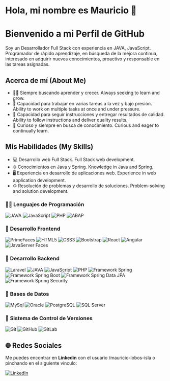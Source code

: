 
# Hola, mi nombre es Mauricio 👋
# Bienvenido a mi Perfil de GitHub

Soy un Desarrollador Full Stack con experiencia en JAVA, JavaScript. Programador de rápido aprendizaje, en búsqueda de la mejora continua, interesado en adquirir nuevos conocimientos, proactivo y responsable en las tareas asignadas.
## Acerca de mí (About Me)

- 👨‍💻 Siempre buscando aprender y crecer.
  Always seeking to learn and grow.
- 🤝 Capacidad para trabajar en varias tareas a la vez y bajo presión.
  Ability to work on multiple tasks at once and under pressure.
- 🎯 Capacidad para seguir instrucciones y entregar resultados de
  calidad.
  Ability to follow instructions and deliver quality results.
- 🧐 Curioso y siempre en busca de conocimiento.
  Curious and eager to continually learn.

## Mis Habilidades (My Skills)

- 💻 Desarrollo web Full Stack. 
    Full Stack web development.
- 🌐 Conocimientos en Java y Spring.
  Knowledge in Java and Spring.
- 🖥️ Experiencia en desarrollo de aplicaciones web.
  Experience in web application development.
- ⚙️ Resolución de problemas y desarrollo de soluciones.
  Problem-solving and solution development.
### 🧑‍💻 **Lenguajes de Programación**

![JAVA](https://img.shields.io/badge/Java-ED8B00?style=for-the-badge&logo=openjdk&logoColor=white) ![JavaScript](https://img.shields.io/badge/JavaScript-323330?style=for-the-badge&logo=javascript&logoColor=F7DF1E) ![PHP](https://img.shields.io/badge/-PHP-3776AB?style=for-the-badge&logo=openjdk&logoColor=white) ![ABAP](https://img.shields.io/badge/ABAP-0A9EDC?style=for-the-badge&logo=sap&logoColor=white) 

### 🎨 **Desarrollo Frontend**

![PrimeFaces](https://img.shields.io/badge/PrimeFaces-39C?style=for-the-badge&logo=primefaces&logoColor=white) ![HTML5](https://img.shields.io/badge/HTML5-E34F26?style=for-the-badge&logo=html5&logoColor=white) ![CSS3](https://img.shields.io/badge/CSS3-1572B6?style=for-the-badge&logo=css3&logoColor=white) ![Bootstrap](https://img.shields.io/badge/Bootstrap-563D7C?style=for-the-badge&logo=bootstrap&logoColor=white) ![React](https://img.shields.io/badge/React-20232A?style=for-the-badge&logo=react&logoColor=61DAFB) ![Angular](https://img.shields.io/badge/Angular-DD0031?style=for-the-badge&logo=angular&logoColor=white) ![JavaServer Faces](https://img.shields.io/badge/JavaServer_Faces-007396?style=for-the-badge&logo=java&logoColor=white)

### 🔨 **Desarrollo Backend**

![Laravel](https://img.shields.io/badge/Laravel-FF2D20?style=for-the-badge&logo=laravel&logoColor=white) ![JAVA](https://img.shields.io/badge/Java-ED8B00?style=for-the-badge&logo=openjdk&logoColor=white) ![JavaScript](https://img.shields.io/badge/JavaScript-323330?style=for-the-badge&logo=javascript&logoColor=F7DF1E) ![PHP](https://img.shields.io/badge/-PHP-3776AB?style=for-the-badge&logo=openjdk&logoColor=white) ![Framework Spring](https://img.shields.io/badge/Spring%20framework-6DB33F?style=for-the-badge&logo=spring&logoColor=white) ![Framework Spring Boot](https://img.shields.io/badge/SpringBoot-6DB33F?style=for-the-badge&logo=Spring&logoColor=white) ![Framework Spring Data JPA](https://img.shields.io/badge/Spring_data_jpa-6DB33F?style=for-the-badge&logo=SpringSecurity&logoColor=white) ![Framework Spring Security](https://img.shields.io/badge/Spring%20Security-6DB33F?style=for-the-badge&logo=springsecurity&logoColor=white)

### 🔧 **Bases de Datos**

![MySql](https://shields.io/badge/MySQL-lightgrey?style=for-the-badge&logo=mysql&logoColor=white&labelColor=blue) ![Oracle](https://img.shields.io/badge/Oracle-F80000?style=for-the-badge&logo=Oracle&logoColor=white) ![PostgreSQL](https://img.shields.io/badge/PostgreSQL-316192?style=for-the-badge&logo=postgresql&logoColor=white) ![SQL Server](https://img.shields.io/badge/SQL%20Server-lightgrey?style=for-the-badge&logo=microsoftsqlserver&logoColor=white&labelColor=blue)

### 📝 **Sistema de Control de Versiones**

![Git](https://img.shields.io/badge/Git-F05033?style=for-the-badge&logo=git&logoColor=white) ![GitHub](https://img.shields.io/badge/GitHub-181717?style=for-the-badge&logo=github&logoColor=white) ![GitLab](https://img.shields.io/badge/GitLab-FC6D26?style=for-the-badge&logo=gitlab&logoColor=white)


## 🌐 Redes Sociales

Me puedes encontrar en **Linkedin** con el usuario /mauricio-lobos-isla o pinchando en el siguiente vínculo:

[![LinkedIn](https://img.shields.io/badge/LinkedIn-0077B5?style=for-the-badge&logo=linkedin&logoColor=white)](https://www.linkedin.com/in/mauricio-lobos-isla/) 